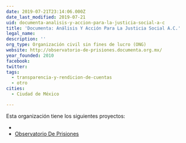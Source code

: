 ```yaml
---
date: 2019-07-21T23:14:06.000Z
date_last_modified: 2019-07-21
uid: documenta-analisis-y-accion-para-la-justicia-social-a-c
title: 'Documenta: Análisis Y Acción Para La Justicia Social A.C.'
legal_name: 
description: ''
org_type: Organización civil sin fines de lucro (ONG)
website: http://observatorio-de-prisiones.documenta.org.mx/
year_founded: 2010
facebook: 
twitter: 
tags:
  - transparencia-y-rendicion-de-cuentas
  - otro
cities: 
  - Ciudad de México

---
```


Esta organización tiene los siguientes proyectos:

- [](/proyectos/observatorio-de-prisiones)
- [Observatorio De Prisiones](/proyectos/observatorio-de-prisiones)
